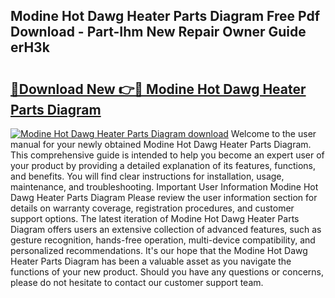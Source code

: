 ## Modine Hot Dawg Heater Parts Diagram Free Pdf Download - Part-Ihm New Repair Owner Guide erH3k

# <h2><a href="http://dfoky4.blite.top/?on=Modine+Hot+Dawg+Heater+Parts+Diagram">🔗Download New 👉🔴 Modine Hot Dawg Heater Parts Diagram</a></h2>

[![Modine Hot Dawg Heater Parts Diagram download](https://i.imgur.com/lujVjoI.png)](http://dfoky4.blite.top/?on=Modine+Hot+Dawg+Heater+Parts+Diagram)
Welcome to the user manual for your newly obtained Modine Hot Dawg Heater Parts Diagram. This comprehensive guide is intended to help you become an expert user of your product by providing a detailed explanation of its features, functions, and benefits. You will find clear instructions for installation, usage, maintenance, and troubleshooting. Important User Information Modine Hot Dawg Heater Parts Diagram Please review the user information section for details on warranty coverage, registration procedures, and customer support options. The latest iteration of Modine Hot Dawg Heater Parts Diagram offers users an extensive collection of advanced features, such as gesture recognition, hands-free operation, multi-device compatibility, and personalized recommendations. It's our hope that the Modine Hot Dawg Heater Parts Diagram has been a valuable asset as you navigate the functions of your new product. Should you have any questions or concerns, please do not hesitate to contact our customer support team.
